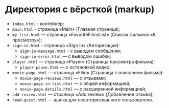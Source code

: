 # Директория с вёрсткой (markup)

* `index.html` - контейнер;
* `main.html` - страница «Main» (Главная страница);
* `my-list.html` — страница «FavoriteFilmsList» (Список фильмов «К просмотру»);
* `sign-in.html` - страница «Sign In» (Авторизация):
   * `sign-in-message.html` - с выводом сообщения;
   * `sign-in-error.html` — с выводом ошибки;
* `player.html` — страница «Player» (Страница просмотра фильма):
   * `player-pause.html` — с остановкой видео;
* `movie-page.html` — страница «Film» (Страница c описанием фильма):
   * `movie-page-reviews.html` — с отзывами;
   * `movie-page-in-list.html` — с общей информацией;
   * `movie-page-details.html` — с расширенной информацией;
* `add-review.html` — страница «Add review» (Добавление отзыва);
* `head-guest.html` — шапка для неавторизованного пользователя.

